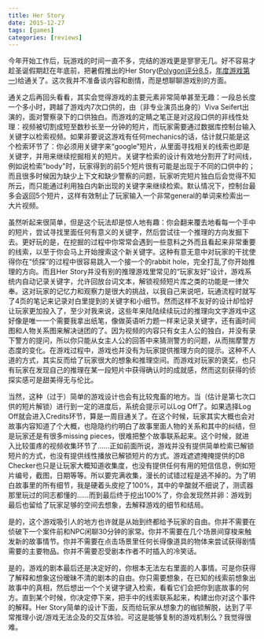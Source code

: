 ```yaml
---
title: Her Story
date: 2015-12-27
tags: [games]
categories: [reviews]
---
```


今年开始工作后，玩游戏的时间一直不多，完结的游戏更是寥寥无几。好不容易才趁圣诞假期赶在年底前，把暑假推出的Her Story([Polygon评分8.5](http://www.polygon.com/2015/6/22/8825813/her-story-review-mac-windows-pc)，[年度游戏第一](http://www.polygon.com/a/game-of-the-year-2015/her-story-game-of-the-year-2015-polygon))给通关了。这次我并不准备谈内容和剧情，而是想聊聊游戏别的方面。

<!--more-->

通关之后再回头看看，其实会觉得游戏的主要元素非常简单甚至无趣：一段总长度一个多小时，跨越了游戏内7次口供的，由（非专业演员出身的）Viva Seifert出演的，面对警察录下的口供独白。而游戏的定睛之笔正是对这段口供的非线性处理：视频被切割成短至数秒长至一分钟的短片，而玩家需要通过数据库控制台输入关键字以检索视频。如果非要说这游戏有任何mechanics的话，估计就只能是这个检索环节了：你必须用关键字来“google”短片，从里面寻找相关的线索也即是关键字，并用来继续挖掘相关的短片。关键字检索的设计有效地分割开了时间线，例如说检索"body"时，玩家得到的前5个短片很有可能是出现于不同的口供中的；而且很多时候因为缺少上下文和缺少警察的问题，玩家听完短片独白后会觉得不知所云，而只能通过利用独白内新出现的关键字来继续检索。默认情况下，控制台最多会返回5个短片，这样有效制止了玩家输入一个非常general的单词来检索出一大片视频。

虽然听起来很简单，但是这个玩法却是惊人地有趣：你会翻来覆去地看每一个手中的短片，尝试寻找里面任何有意义的关键字，然后尝试往一个推理的方向发掘下去。更好玩的是，在挖掘的过程中你常常会遇到一些意料之外而且看起来非常重要的线索，以至于你会马上开始搜索这个新关键字。这种有意无意中对玩家的干扰使得你在“侦探”的过程中很容易跳入一个接一个的rabbit hole，完全打乱了你开始推理的方向。而且Her Story并没有别的推理游戏里常见的“玩家友好”设计，游戏系统内自动记录关键字，允许回放台词文本，解锁视频短片库之类的功能是一律欠奉。这对玩家的记忆力和观察力是很大的挑战，以我自己来说吧，玩通流程时就写了4页的笔记来记录对白里提到的关键字和小细节。然而这样不友好的设计却恰好让玩家更加投入了，至少对我来说，这些年来陆陆续续玩过的推理向文字游戏中这好像是唯一一个需要我拿出纸笔，像做英语听力题一样来记录关键字，还有画时间图和人物关系图来解决谜团的了。因为视频的内容只有女主人公的独白，并没有录下警方的提问，所以你只能从女主人公的回答中来猜测警方的问题，从而揣摩警方态度的变化。在游戏过程中，游戏也并没有为玩家提供推理方向的提示。这种不人道的方式，其实反而给了玩家很大的想象和推理空间。而游戏对玩家的褒奖，也只有玩家在发现自己的推理在某一段短片中获得确认时的成就感，然而这刻获得的侦探实感可是甜美得无与伦比。

当然，这种（过于）简单的游戏设计也会有比较鬼畜的地方。当（估计是第七次口供的短片解锁）进行到一定的进度后，系统会提示可以Log Off了。如果选择Log Off就会进入Credits环节，算是一周目通关了。在这个时候，玩家其实大概也会对故事内容知道了个大概，也隐隐约约明白了故事里面人物的关系和其中的纠结，但是玩家还是有很多missing pieces，很难把整个故事联系起来。这个时候，就进入比较蛋疼的视频收集环节了……正如前面所说，游戏并没有提供简单检索已解锁短片的方式，也没有提供线性播放已解锁短片的方式。游戏遮遮掩掩提供的DB Checker也只是让玩家大概知道收集度，也没有提供任何有用的短信信息，例如短片编号，截图，日期等等。所以要完满收集，漫长的试错过程是逃不掉的。为了明白故事里的所有细节，我是硬着头皮挖了100%，其中的辛酸就不细说了，测谎器那里玩过的同志都懂的……而到最后终于挖出100%了，你会发现然并卵：游戏到最后也留给了玩家足够的空间去想象，去解释游戏的细节和结局。

是的，这个游戏吸引人的地方也许就是从始到终都给予玩家的自由。你并不需要在侦破下一个案件前和NPC闲聊30分钟的家常。你并不需要在几个场景间穿梭来触发新的故事情节。你并不需要在点击场景里任何长得像道具的物体来尝试获得剧情需要的主要物品。你并不需要忍受剧本作者不时插入的冷笑话。

是的，游戏的剧本最后还是决定好的，你根本无法左右里面的人事情。可是你获得了解释和想象这份暧昧不清的剧本的自由。你只需要想象，在已知的线索前想象出故事中的真相，然后想出一个个关键字键入检索，看看它们会把你到底故事的何方。直到某个时候，你决定停下来，把手中的线索联系起来，构建出你对这个事件的解释。Her Story简单的设计下面，反而给玩家从想象力的枷锁解脱，达到了平常推理小说/游戏无法企及的交互体验。可这是能够复制的游戏机制么？我觉得很难。
